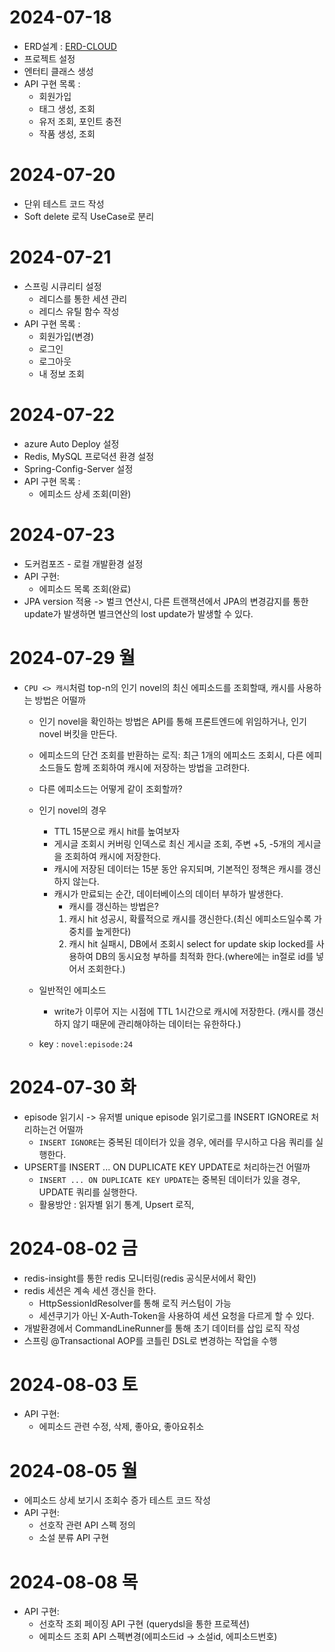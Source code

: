 # 2024-07-18
- ERD설계 : [ERD-CLOUD](https://www.erdcloud.com/d/gDSmQCFvmiYyNmirq)
- 프로젝트 설정
- 엔터티 클래스 생성
- API 구현 목록 : 
  - 회원가입
  - 태그 생성, 조회
  - 유저 조회, 포인트 충전
  - 작품 생성, 조회

# 2024-07-20
- 단위 테스트 코드 작성
- Soft delete 로직 UseCase로 분리

# 2024-07-21
- 스프링 시큐리티 설정
  - 레디스를 통한 세션 관리
  - 레디스 유틸 함수 작성
- API 구현 목록 :
  - 회원가입(변경) 
  - 로그인
  - 로그아웃
  - 내 정보 조회

# 2024-07-22
- azure Auto Deploy 설정
- Redis, MySQL 프로덕션 환경 설정
- Spring-Config-Server 설정
- API 구현 목록 :
  - 에피소드 상세 조회(미완)

# 2024-07-23
- 도커컴포즈 - 로컬 개발환경 설정
- API 구현:
  - 에피소드 목록 조회(완료)
- JPA version 적용 -> 벌크 연산시, 다른 트랜잭션에서 JPA의 변경감지를 통한 update가 발생하면 벌크연산의 lost update가 발생할 수 있다.

# 2024-07-29 월
- `CPU <> 캐시`처럼 top-n의 인기 novel의 최신 에피소드를 조회할때, 캐시를 사용하는 방법은 어떨까
  - 인기 novel을 확인하는 방법은 API를 통해 프론트엔드에 위임하거나, 인기 novel 버킷을 만든다.
  - 에피소드의 단건 조회를 반환하는 로직: 최근 1개의 에피소드 조회시, 다른 에피소드들도 함께 조회하여 캐시에 저장하는 방법을 고려한다.
  - 다른 에피소드는 어떻게 같이 조회할까?
  - 인기 novel의 경우 
    - TTL 15분으로 캐시 hit를 높여보자
    - 게시글 조회시 커버링 인덱스로 최신 게시글 조회, 주변 +5, -5개의 게시글을 조회하여 캐시에 저장한다.
    - 캐시에 저장된 데이터는 15분 동안 유지되며, 기본적인 정책은 캐시를 갱신하지 않는다.
    - 캐시가 만료되는 순간, 데이터베이스의 데이터 부하가 발생한다.
      - 캐시를 갱신하는 방법은?
      1. 캐시 hit 성공시, 확률적으로 캐시를 갱신한다.(최신 에피소드일수록 가중치를 높게한다)
      2. 캐시 hit 실패시, DB에서 조회시 select for update skip locked를 사용하여 DB의 동시요청 부하를 최적화 한다.(where에는 in절로 id를 넣어서 조회한다.)
         
  - 일반적인 에피소드
    - write가 이루어 지는 시점에 TTL 1시간으로 캐시에 저장한다.
    (캐시를 갱신하지 않기 때문에 관리해야하는 데이터는 유한하다.)
  - key : `novel:episode:24`

# 2024-07-30 화
- episode 읽기시 -> 유저별 unique episode 읽기로그를 INSERT IGNORE로 처리하는건 어떨까
  - `INSERT IGNORE`는 중복된 데이터가 있을 경우, 에러를 무시하고 다음 쿼리를 실행한다.
- UPSERT를 INSERT ... ON DUPLICATE KEY UPDATE로 처리하는건 어떨까
  - `INSERT ... ON DUPLICATE KEY UPDATE`는 중복된 데이터가 있을 경우, UPDATE 쿼리를 실행한다.
  - 활용방안 : 읽자별 읽기 통계, Upsert 로직, 

# 2024-08-02 금
- redis-insight를 통한 redis 모니터링(redis 공식문서에서 확인)
- redis 세션은 계속 세션 갱신을 한다.
  - HttpSessionIdResolver를 통해 로직 커스텀이 가능
  - 세션쿠기가 아닌 X-Auth-Token을 사용하여 세션 요청을 다르게 할 수 있다.
- 개발환경에서 CommandLineRunner를 통해 초기 데이터를 삽입 로직 작성
- 스프링 @Transactional AOP를 코틀린 DSL로 변경하는 작업을 수행

# 2024-08-03 토
- API 구현:
  - 에피소드 관련 수정, 삭제, 좋아요, 좋아요취소

# 2024-08-05 월
- 에피소드 상세 보기시 조회수 증가 테스트 코드 작성
- API 구현:
  - 선호작 관련 API 스펙 정의
  - 소설 분류 API 구현

# 2024-08-08 목
- API 구현:
  - 선호작 조회 페이징 API 구현 (querydsl을 통한 프로젝션)
  - 에피소드 조회 API 스펙변경(에피소드id -> 소설id, 에피소드번호)
